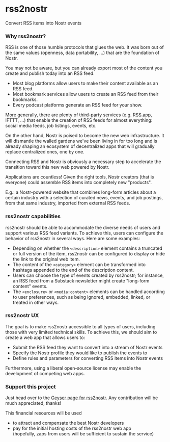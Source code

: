 # rss2nostr
Convert RSS items into Nostr events

### Why rss2nostr?

RSS is one of those humble protocols that glues the web. It was born out of the same values (openness, data portability, ...) that are the foundation of Nostr.

You may not be aware, but you can already export most of the content you create and publish today into an RSS feed.
*   Most blog platforms allow users to make their content available as an RSS feed.
*   Most bookmark services allow users to create an RSS feed from their bookmarks.
*   Every podcast platforms generate an RSS feed for your show.

More generally, there are plenty of third-party services (e.g. RSS.app, IFTTT, ...) that enable the creation of RSS feeds for almost everything: social media feeds, job listings, events, etc.

On the other hand, Nostr is poised to become the new web infrastructure. It will dismantle the walled gardens we've been living in for too long and is already shaping an ecosystem of decentralized apps that will gradually replace centralized ones, one by one.

Connecting RSS and Nostr is obviously a necessary step to accelerate the transition toward this new web powered by Nostr.

Applications are countless! Given the right tools, Nostr creators (that is everyone) could assemble RSS items into completely new "products".

E.g.: a Nostr-powered website that combines long-form articles about a certain industry with a selection of curated news, events, and job postings, from that same industry, imported from external RSS feeds.

### rss2nostr capabilities

rss2nostr should be able to accommodate the diverse needs of users and support various RSS feed variants. To achieve this, users can configure the behavior of rss2nostr in several ways. Here are some examples:
*   Depending on whether the `<description>` element contains a truncated or full version of the item, rss2nostr can be configured to display or hide the link to the original web item.
*   The content of the `<category>` element can be transformed into hashtags appended to the end of the description content.
*   Users can choose the type of events created by rss2nostr; for instance, an RSS feed from a Substack newsletter might create "long-form content" events.
*   The `<enclosure>` or `<media:content>` elements can be handled according to user preferences, such as being ignored, embedded, linked, or treated in other ways.
    

### rss2nostr UX

The goal is to make rss2nostr accessible to all types of users, including those with very limited technical skills.
To achieve this, we should aim to create a web app that allows users to:
*   Submit the RSS feed they want to convert into a stream of Nostr events
*   Specify the Nostr profile they would like to publish the events to
*   Define rules and parameters for converting RSS items into Nostr events

Furthermore, using a liberal open-source license may enable the development of competing web apps.

### Support this project

Just head over to the [Geyser page for rss2nostr](https://geyser.fund/project/rss2nostr).
Any contribution will be much appreciated, thanks!

This financial resources will be used
*   to attract and compensate the best Nostr developers
*   pay for the initial hosting costs of the rss2nostr web app  
    (hopefully, zaps from users will be sufficient to sustain the service)
